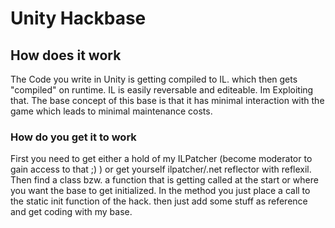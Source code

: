 # Unity Hackbase
## How does it work
The Code you write in Unity is getting compiled to IL. which then gets "compiled" on runtime. IL is easily reversable and editeable.
Im Exploiting that. The base concept of this base is that it has minimal interaction with the game which leads to minimal maintenance costs.
### How do you get it to work
First you need to get either a hold of my ILPatcher (become moderator to gain access to that ;) ) or get yourself ilpatcher/.net reflector with reflexil. Then find a class bzw. a function that is getting called at the start or where you want the base to get initialized.
In the method you just place a call to the static init function of the hack.
then just add some stuff as reference and get coding with my base.